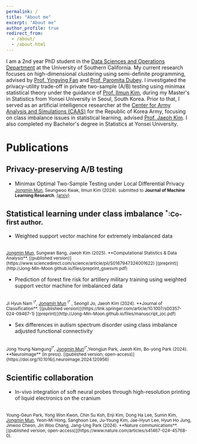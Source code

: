 ```yaml
---
permalink: /
title: "About me"
excerpt: "About me"
author_profile: true
redirect_from: 
  - /about/
  - /about.html
---
```

I am a 2nd year PhD student in the [Data Sciences and Operations Department](https://www.marshall.usc.edu/departments/data-sciences-and-operations)
at the University of Southern California. My current research focuses on high-dimensional clustering using semi-definite programming, advised by [Prof. Yingying Fan](https://faculty.marshall.usc.edu/yingying-fan/) and [Prof. Paromita Dubey](https://www.paromitadubey.com/).
 I investigated  the privacy-utility trade-off in private two-sample (A/B) testing using minimax statistical theory under the guidance of [Prof. Ilmun Kim](https://ilmunk.github.io/), during  my Master's  in Statistics from Yonsei University in Seoul, South Korea. Prior to that, I served as an artificial intelligence researcher at the [Center for Army Analysis and Simulations (CAAS)](https://www.army.mil.kr/english/357/subview.do) for the Republic of Korea Army, focusing on class imbalance issues in statistical learning, advised [Prof. Jaeoh Kim](https://sites.google.com/inha.ac.kr/pcrl/members/professor?authuser=0). I also completed my Bachelor's degree in Statistics at Yonsei University.

# Publications

## Privacy-preserving A/B testing

* Minimax Optimal Two-Sample Testing under Local Differential Privacy <br />
<small><u>Jongmin Mun</u>, Seungwoo Kwak, Ilmun Kim (2024). submitted to **Journal of Machine Learning Research**. [(arxiv)](https://arxiv.org/abs/2411.09064)</small>

## Statistical learning under class imbalance <small>$^*$:Co-first author.</small>
* Weighted support vector machine for extremely imbalanced data
<br />
<small><u>Jongmin Mun</u>, Sungwan Bang, Jaeoh Kim (2025). **Computational Statistics & Data Analysis**. [(published version)](https://www.sciencedirect.com/science/article/pii/S0167947324001622) [(preprint)](http://Jong-Min-Moon.github.io/files/preprint_gswsvm.pdf)
</small>

* Prediction of forest fire risk for artillery military training using weighted support vector machine for imbalanced data
<br />
<small>Ji Hyun Nam
<sup>\*</sup>, 
<u>Jongmin Mun</u>
<sup>\*</sup> , Seongil Jo, Jaeoh Kim (2024). **Journal of Classification**. [(published version)](https://link.springer.com/article/10.1007/s00357-024-09467-1) [(preprint)](http://Jong-Min-Moon.github.io/files/manuscript_joc.pdf)</small>

* Sex differences in autism spectrum disorder using class imbalance adjusted functional connectivity
<br />
<small>
 Jong Young Namgung<sup>\*</sup>, 
<u>Jongmin Mun</u><sup>\*</sup>,Yeongjun Park,  Jaeoh Kim, Bo-yong Park (2024). **Neuroimage** (in press). [(published version; open-access)](https://doi.org/10.1016/j.neuroimage.2024.120956)</small>

## Scientific collaboration
* In-vivo integration of soft neural probes through high-resolution printing of liquid electronics on the cranium
<br />
<small>
Young-Geun Park, Yong Won Kwon, Chin Su Koh, Enji Kim, Dong Ha Lee, Sumin Kim, <u>Jongmin Mun</u>, Yeon-Mi Hong, Sanghoon Lee, Ju-Young Kim, Jae-Hyun Lee, Hyun Ho Jung, Jinwoo Cheon, Jin Woo Chang, Jang-Ung Park (2024). **Nature communications**.  [(published version; open-access)](https://www.nature.com/articles/s41467-024-45768-0).</small>


<br />

